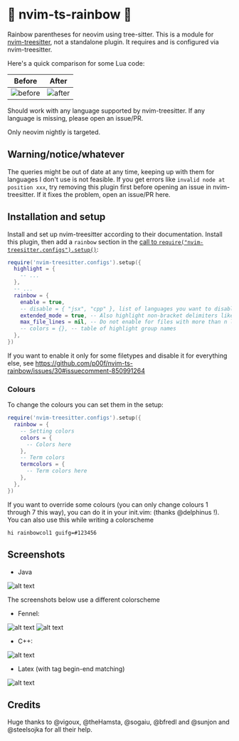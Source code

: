 # 🌈 nvim-ts-rainbow 🌈

Rainbow parentheses for neovim using tree-sitter.
This is a module for [nvim-treesitter](https://github.com/nvim-treesitter/nvim-treesitter), not a standalone plugin. It requires and is configured via nvim-treesitter.

Here's a quick comparison for some Lua code:

| Before                                                                                                          | After                                                                                                          |
| --------------------------------------------------------------------------------------------------------------- | -------------------------------------------------------------------------------------------------------------- |
| ![before](https://user-images.githubusercontent.com/8648891/220367278-256e916f-dd74-4c33-aea7-b127607a24e2.png) | ![after](https://user-images.githubusercontent.com/8648891/220367327-14d09039-a3f5-4a07-b6b9-35ff2d2b31f2.png) |

Should work with any language supported by nvim-treesitter. If any language is missing, please open an issue/PR.

Only neovim nightly is targeted.

## Warning/notice/whatever

The queries might be out of date at any time, keeping up with them for languages I don't use is not feasible. If you get errors like `invalid node at position xxx`, try removing this plugin first before opening an issue in nvim-treesitter. If it fixes the problem, open an issue/PR here.

## Installation and setup

Install and set up nvim-treesitter according to their documentation. Install this plugin, then add a `rainbow` section in the [call to `require("nvim-treesitter.configs").setup()`](https://github.com/nvim-treesitter/nvim-treesitter#modules):

```lua
require('nvim-treesitter.configs').setup({
  highlight = {
    -- ...
  },
  -- ...
  rainbow = {
    enable = true,
    -- disable = { "jsx", "cpp" }, list of languages you want to disable the plugin for
    extended_mode = true, -- Also highlight non-bracket delimiters like html tags, boolean or table: lang -> boolean
    max_file_lines = nil, -- Do not enable for files with more than n lines, int
    -- colors = {}, -- table of highlight group names
  },
})
```

If you want to enable it only for some filetypes and disable it for everything else, see https://github.com/p00f/nvim-ts-rainbow/issues/30#issuecomment-850991264

### Colours

To change the colours you can set them in the setup:

```lua
require('nvim-treesitter.configs').setup({
  rainbow = {
    -- Setting colors
    colors = {
      -- Colors here
    },
    -- Term colors
    termcolors = {
      -- Term colors here
    },
  },
})
```

If you want to override some colours (you can only change colours 1 through 7 this way), you can do it in your init.vim: (thanks @delphinus !). You can also use this while writing a colorscheme

```vim
hi rainbowcol1 guifg=#123456
```

## Screenshots

- Java

![alt text](https://raw.githubusercontent.com/p00f/nvim-ts-rainbow/master/screenshots/java.png)

The screenshots below use a different colorscheme

- Fennel:

![alt text](https://raw.githubusercontent.com/p00f/nvim-ts-rainbow/master/screenshots/fnlwezterm.png)
![alt text](https://raw.githubusercontent.com/p00f/nvim-ts-rainbow/master/screenshots/fnltreesitter.png)

- C++:

![alt text](https://raw.githubusercontent.com/p00f/nvim-ts-rainbow/master/screenshots/cpp.png)

- Latex (with tag begin-end matching)

![alt text](https://raw.githubusercontent.com/p00f/nvim-ts-rainbow/master/screenshots/latex_.png)

## Credits

Huge thanks to @vigoux, @theHamsta, @sogaiu, @bfredl and @sunjon and @steelsojka for all their help.
